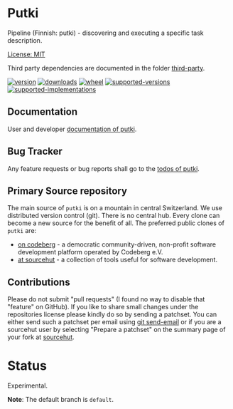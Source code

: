 # Putki

Pipeline (Finnish: putki) - discovering and executing a specific task description.

[License: MIT](https://git.sr.ht/~sthagen/putki/tree/default/item/LICENSE)

Third party dependencies are documented in the folder [third-party](docs/third-party/README.md).

[![version](https://img.shields.io/pypi/v/putki.svg?style=flat)](https://pypi.python.org/pypi/putki/)
[![downloads](https://pepy.tech/badge/putki/month)](https://pepy.tech/project/putki)
[![wheel](https://img.shields.io/pypi/wheel/putki.svg?style=flat)](https://pypi.python.org/pypi/putki/)
[![supported-versions](https://img.shields.io/pypi/pyversions/putki.svg?style=flat)](https://pypi.python.org/pypi/putki/)
[![supported-implementations](https://img.shields.io/pypi/implementation/putki.svg?style=flat)](https://pypi.python.org/pypi/putki/)

## Documentation

User and developer [documentation of putki](https://codes.dilettant.life/docs/putki).

## Bug Tracker

Any feature requests or bug reports shall go to the [todos of putki](https://todo.sr.ht/~sthagen/putki).

## Primary Source repository

The main source of `putki` is on a mountain in central Switzerland.
We use distributed version control (git).
There is no central hub.
Every clone can become a new source for the benefit of all.
The preferred public clones of `putki` are:

* [on codeberg](https://codeberg.org/sthagen/putki) - a democratic community-driven, non-profit software development platform operated by Codeberg e.V.
* [at sourcehut](https://git.sr.ht/~sthagen/putki) - a collection of tools useful for software development.

## Contributions

Please do not submit "pull requests" (I found no way to disable that "feature" on GitHub).
If you like to share small changes under the repositories license please kindly do so by sending a patchset.
You can either send such a patchset per email using [git send-email](https://git-send-email.io) or 
if you are a sourcehut user by selecting "Prepare a patchset" on the summary page of your fork at [sourcehut](https://git.sr.ht/).

# Status

Experimental.

**Note**: The default branch is `default`. 
